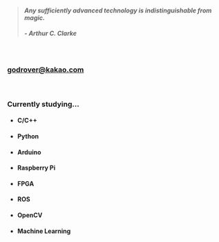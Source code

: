 > #### *Any sufficiently advanced technology is indistinguishable from magic.*
> ##### - Arthur C. Clarke

　

### godrover@kakao.com

　

### Currently studying...

- #### C/C++

- #### Python

- #### Arduino

- #### Raspberry Pi

- #### FPGA
  
- #### ROS

- #### OpenCV

- #### Machine Learning

